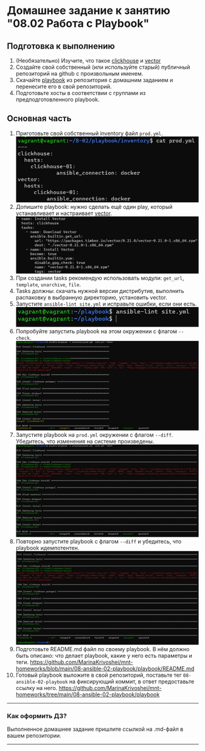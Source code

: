 # Домашнее задание к занятию "08.02 Работа с Playbook"

## Подготовка к выполнению

1. (Необязательно) Изучите, что такое [clickhouse](https://www.youtube.com/watch?v=fjTNS2zkeBs) и [vector](https://www.youtube.com/watch?v=CgEhyffisLY)
2. Создайте свой собственный (или используйте старый) публичный репозиторий на github с произвольным именем.
3. Скачайте [playbook](./playbook/) из репозитория с домашним заданием и перенесите его в свой репозиторий.
4. Подготовьте хосты в соответствии с группами из предподготовленного playbook.

## Основная часть

1. Приготовьте свой собственный inventory файл `prod.yml`.
![img.png](img.png)
2. Допишите playbook: нужно сделать ещё один play, который устанавливает и настраивает [vector](https://vector.dev).
![img_1.png](img_1.png)
3. При создании tasks рекомендую использовать модули: `get_url`, `template`, `unarchive`, `file`.
4. Tasks должны: скачать нужной версии дистрибутив, выполнить распаковку в выбранную директорию, установить vector.
5. Запустите `ansible-lint site.yml` и исправьте ошибки, если они есть.
![img_2.png](img_2.png)
6. Попробуйте запустить playbook на этом окружении с флагом `--check`.
![img_3.png](img_3.png)
7. Запустите playbook на `prod.yml` окружении с флагом `--diff`. Убедитесь, что изменения на системе произведены.
![img_4.png](img_4.png)
8. Повторно запустите playbook с флагом `--diff` и убедитесь, что playbook идемпотентен.
![img_5.png](img_5.png)
9. Подготовьте README.md файл по своему playbook. В нём должно быть описано: что делает playbook, какие у него есть параметры и теги.
https://github.com/MarinaKrivoshei/mnt-homeworks/blob/main/08-ansible-02-playbook/playbook/README.md
10. Готовый playbook выложите в свой репозиторий, поставьте тег `08-ansible-02-playbook` на фиксирующий коммит, в ответ предоставьте ссылку на него.
https://github.com/MarinaKrivoshei/mnt-homeworks/tree/main/08-ansible-02-playbook/playbook
---

### Как оформить ДЗ?

Выполненное домашнее задание пришлите ссылкой на .md-файл в вашем репозитории.

---
